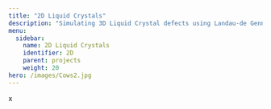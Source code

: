 ```yaml
---
title: "2D Liquid Crystals"
description: "Simulating 3D Liquid Crystal defects using Landau-de Gennes theory"
menu:
  sidebar:
    name: 2D Liquid Crystals
    identifier: 2D
    parent: projects
    weight: 20
hero: /images/Cows2.jpg
---
```


x